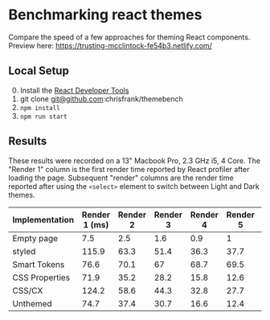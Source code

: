 # Benchmarking react themes
Compare the speed of a few approaches for theming React components. Preview here: https://trusting-mcclintock-fe54b3.netlify.com/

## Local Setup
0. Install the [React Developer Tools](https://chrome.google.com/webstore/detail/react-developer-tools/fmkadmapgofadopljbjfkapdkoienihi?hl=en)
1. git clone git@github.com:chrisfrank/themebench
2. `npm install`
3. `npm run start`

## Results
These results were recorded on a 13" Macbook Pro, 2.3 GHz i5, 4 Core.  The
"Render 1" column is the first render time reported by React profiler after
loading the page. Subsequent "render" columns are the render time reported
after using the `<select>` element to switch between Light and Dark themes.

| Implementation | Render 1 (ms) | Render 2 | Render 3 | Render 4 | Render 5 | AVG   |
|----------------|---------------|----------|----------|----------|----------|-------|
| Empty page     | 7.5           | 2.5      | 1.6      | 0.9      | 1        | 2.7   |
| styled         | 115.9         | 63.3     | 51.4     | 36.3     | 37.7     | 60.92 |
| Smart Tokens   | 76.6          | 70.1     | 67       | 68.7     | 69.5     | 70.38 |
| CSS Properties | 71.9          | 35.2     | 28.2     | 15.8     | 12.6     | 32.74 |
| CSS/CX         | 124.2         | 58.6     | 44.3     | 32.8     | 27.7     | 57.52 |
| Unthemed       | 74.7          | 37.4     | 30.7     | 16.6     | 12.4     | 34.36 |

